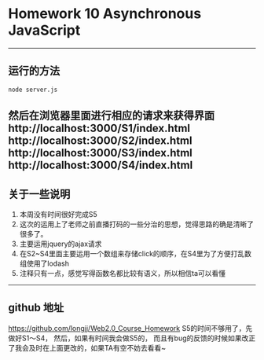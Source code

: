 # Homework 10 Asynchronous JavaScript
-----
## 运行的方法
```
node server.js
```
然后在浏览器里面进行相应的请求来获得界面
http://localhost:3000/S1/index.html
http://localhost:3000/S2/index.html
http://localhost:3000/S3/index.html
http://localhost:3000/S4/index.html
------
## 关于一些说明
1. 本周没有时间很好完成S5
2. 这次的运用上了老师之前直播打码的一些分治的思想，觉得思路的确是清晰了很多了。
3. 主要运用jquery的ajax请求
4. 在S2~S4里面主要运用一个数组来存储click的顺序，在S4里为了方便打乱数组使用了lodash
5. 注释只有一点，感觉写得函数名都比较有语义，所以相信ta可以看懂
----
## github 地址
https://github.com/longjj/Web2.0_Course_Homework
S5的时间不够用了，先做好S1～S4， 然后，如果有时间我会做S5的，
而且有bug的反馈的时候如果改正了我会及时在上面更改的，如果TA有空不妨去看看~

